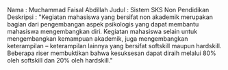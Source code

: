 Nama : Muchammad Faisal Abdillah
Judul : Sistem SKS Non Pendidikan
Deskripsi : "Kegiatan mahasiswa yang bersifat non akademik merupakan
bagian dari pengembangan aspek psikologis yang dapat
membantu mahasiswa mengembangkan diri. Kegiatan mahasiswa
selain untuk mengembangkan kemampuan akademik, juga
mengembangkan keterampilan – keterampilan lainnya yang
bersifat softskill maupun hardskill. Beberapa riser membuktikan
bahwa kesuksesan dapat diraih melalui 80% oleh softskill dan
20% oleh hardskill."
